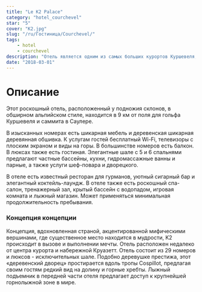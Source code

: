 ```yaml
---
title: "Le K2 Palace"
category: "hotel_courchevel"
star: "5"
cover: "K2.jpg"
slug: "/ru/Гостиница/Courchevel/"
tags:
    - hotel
    - courchevel
description: "Отель является одним из самых больших курортов Куршевеля, расположенного у подножия склонов, он состоит из нескольких частных коттеджей. "
date: "2018-03-01"
--- 
```

 
 # Описание
Этот роскошный отель, расположенный у подножия склонов, в обширном альпийском стиле, находится в 9 км от поля для гольфа Куршевеля и саммита в Саулере.

В изысканных номерах есть шикарная мебель и деревенская шикарная деревянная обшивка. К услугам гостей бесплатный Wi-Fi, телевизоры с плоским экраном и виды на горы. В большинстве номеров есть балкон. В люксах также есть гостиная. Элегантные шале с 5 и 6 спальнями предлагают частные бассейны, кухни, гидромассажные ванны и парные, а также услуги шеф-повара и дворецкого.

В отеле есть известный ресторан для гурманов, уютный сигарный бар и элегантный коктейль-лаундж. В отеле также есть роскошный спа-салон, тренажерный зал, крытый бассейн с водопадом, игровая комната и лыжный магазин. Может применяться минимальная продолжительность пребывания.


### Концепция концепции
Концепция, вдохновленная страной, акцентированной мифическими вершинами, где существенное место находится в мудрости, K2 происходит в вызове и выполнении мечты. Отель расположен недалеко от центра курорта и набережной Круазетт. Отель состоит из 29 номеров и люксов - исключительных шале. Подобно деревушке престижа, этот «деревенский дворец» простирается вдоль тропы Cospillot, предлагая своим гостям редкий вид на долину и горные хребты. Лыжный подъемник в передней части отеля предлагает доступ к крупнейшей горнолыжной зоне в мире.